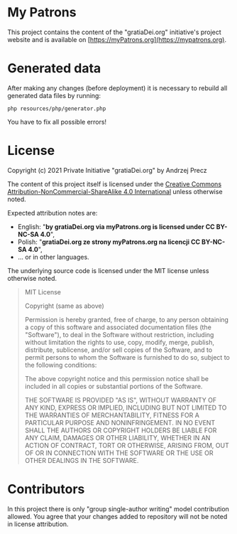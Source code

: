 # My Patrons

This project contains the content of the "gratiaDei.org" initiative's project website and is available on [https://myPatrons.org](https://mypatrons.org).

# Generated data

After making any changes (before deployment) it is necessary to rebuild all generated data files by running:
```
php resources/php/generator.php
```
You have to fix all possible errors!

# License

Copyright (c) 2021 Private Initiative "gratiaDei.org" by Andrzej Precz

The content of this project itself is licensed under the [Creative Commons Attribution-NonCommercial-ShareAlike 4.0 International](https://creativecommons.org/licenses/by-nc-sa/4.0/legalcode) unless otherwise noted.

Expected attribution notes are:
 - English: "**by gratiaDei.org via myPatrons.org is licensed under CC BY-NC-SA 4.0**",
 - Polish: "**gratiaDei.org ze strony myPatrons.org na licencji CC BY-NC-SA 4.0**",
 - ... or in other languages.

The underlying source code is licensed under the MIT license unless otherwise noted.

> MIT License
>
> Copyright (same as above)
>
> Permission is hereby granted, free of charge, to any person obtaining a copy
> of this software and associated documentation files (the "Software"), to deal
> in the Software without restriction, including without limitation the rights
> to use, copy, modify, merge, publish, distribute, sublicense, and/or sell
> copies of the Software, and to permit persons to whom the Software is
> furnished to do so, subject to the following conditions:
>
> The above copyright notice and this permission notice shall be included in all
> copies or substantial portions of the Software.
>
> THE SOFTWARE IS PROVIDED "AS IS", WITHOUT WARRANTY OF ANY KIND, EXPRESS OR
> IMPLIED, INCLUDING BUT NOT LIMITED TO THE WARRANTIES OF MERCHANTABILITY,
> FITNESS FOR A PARTICULAR PURPOSE AND NONINFRINGEMENT. IN NO EVENT SHALL THE
> AUTHORS OR COPYRIGHT HOLDERS BE LIABLE FOR ANY CLAIM, DAMAGES OR OTHER
> LIABILITY, WHETHER IN AN ACTION OF CONTRACT, TORT OR OTHERWISE, ARISING FROM,
> OUT OF OR IN CONNECTION WITH THE SOFTWARE OR THE USE OR OTHER DEALINGS IN THE
> SOFTWARE.

# Contributors

In this project there is only "group single-author writing" model contribution allowed. You agree that your changes added to repository will not be noted in license attribution.
